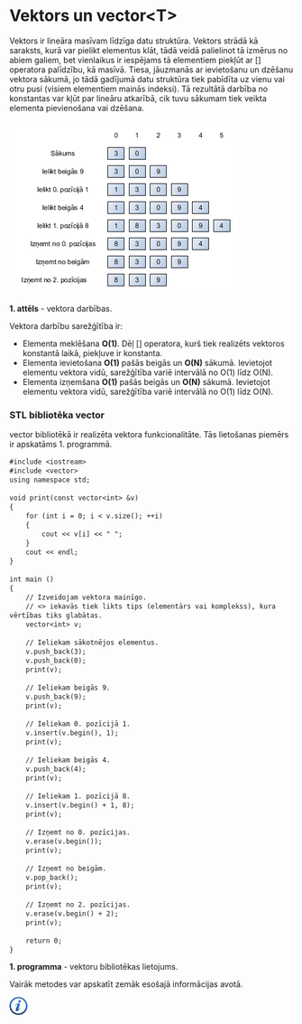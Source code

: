 # Vektors un vector&lt;T&gt;

Vektors ir lineāra masīvam līdzīga datu struktūra. Vektors strādā kā saraksts, kurā var pielikt elementus klāt, tādā veidā palielinot tā izmērus no abiem galiem, bet vienlaikus ir iespējams tā elementiem piekļūt ar [] operatora palīdzību, kā masīvā. Tiesa, jāuzmanās ar ievietošanu un dzēšanu vektora sākumā, jo tādā gadījumā datu struktūra tiek pabīdīta uz vienu vai otru pusi (visiem elementiem mainās indeksi). Tā rezultātā darbība no konstantas var kļūt par lineāru atkarībā, cik tuvu sākumam tiek veikta elementa pievienošana vai dzēšana.

![Vektors](/media/theory/vector.png)


**1. attēls** - vektora darbības.


Vektora darbību sarežģītība ir:

- Elementa meklēšana **O(1)**. Dēļ [] operatora, kurš tiek realizēts vektoros konstantā laikā, piekļuve ir konstanta.
- Elementa ievietošana **O(1)** pašās beigās un **O(N)** sākumā. Ievietojot elementu vektora vidū, sarežģītība variē intervālā no O(1) līdz O(N). 
- Elementa izņemšana **O(1)** pašās beigās un **O(N)** sākumā. Ievietojot elementu vektora vidū, sarežģītība variē intervālā no O(1) līdz O(N). 

### STL bibliotēka vector

vector bibliotēkā ir realizēta vektora funkcionalitāte. Tās lietošanas piemērs ir apskatāms 1. programmā.

```
#include <iostream>
#include <vector>
using namespace std;

void print(const vector<int> &v)
{
    for (int i = 0; i < v.size(); ++i)
    {
        cout << v[i] << " ";
    }
    cout << endl;
}

int main ()
{
    // Izveidojam vektora mainīgo.
    // <> iekavās tiek likts tips (elementārs vai komplekss), kura vērtības tiks glabātas.
    vector<int> v;

    // Ieliekam sākotnējos elementus.
    v.push_back(3);
    v.push_back(0);
    print(v);

    // Ieliekam beigās 9.
    v.push_back(9);
    print(v);

    // Ieliekam 0. pozīcijā 1.
    v.insert(v.begin(), 1);
    print(v);

    // Ieliekam beigās 4.
    v.push_back(4);
    print(v);

    // Ieliekam 1. pozīcijā 8.
    v.insert(v.begin() + 1, 8);
    print(v);

    // Izņemt no 0. pozīcijas.
    v.erase(v.begin());
    print(v);

    // Izņemt no beigām.
    v.pop_back();
    print(v);

    // Izņemt no 2. pozīcijas.
    v.erase(v.begin() + 2);
    print(v);

    return 0;
}
```


**1. programma** - vektoru bibliotēkas lietojums.


Vairāk metodes var apskatīt zemāk esošajā informācijas avotā.

<a href="http://www.cplusplus.com/reference/vector/" target="_blank">![Vairāk informācija](/media/theory/information.png)</a>